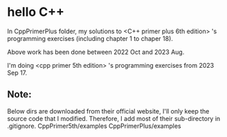 # hello C++

In CppPrimerPlus folder, my solutions to <C++ primer plus 6th edition> 's programming exercises (including chapter 1 to chaper 18).

Above work has been done between 2022 Oct and 2023 Aug.

I'm doing <cpp primer 5th edition> 's programming exercises from 2023 Sep 17.

## Note:
Below dirs are downloaded from their official website, I'll only keep the source code that I modified.
Therefore, I add most of their sub-directory in .gitignore.
    CppPrimer5th/examples
    CppPrimerPlus/examples
